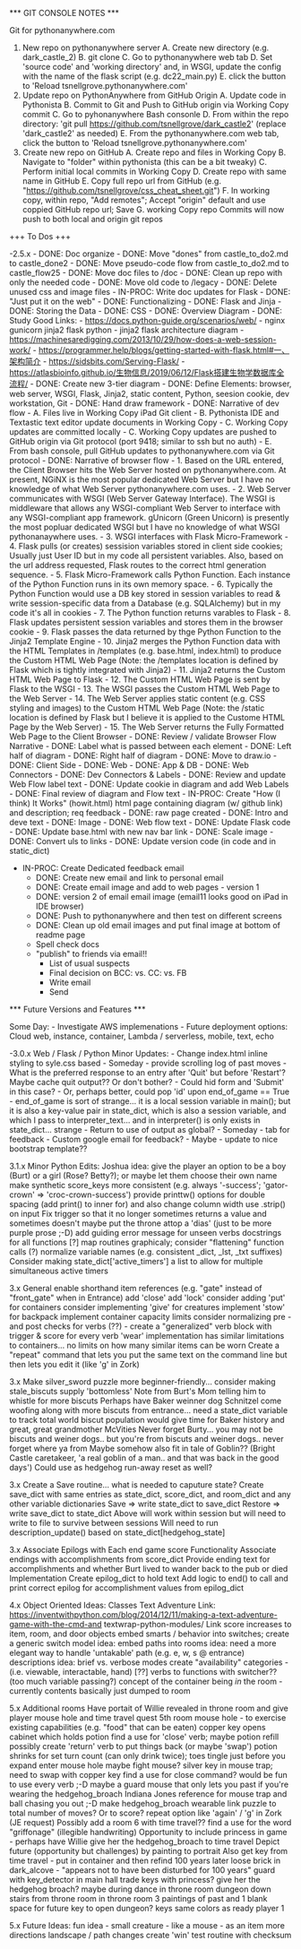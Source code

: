 *** GIT CONSOLE NOTES ***
			
Git for pythonanywhere.com
1) New repo on pythonanywhere server
	A. Create new directory (e.g. dark_castle_2)
	B. git clone <repo> <directory>
	C. Go to pythonanywhere web tab
	D. Set 'source code' and 'working directory' and, in WSGI, update the config with the name of the flask script (e.g. dc22_main.py)
	E. click the button to 'Reload tsnellgrove.pythonanywhere.com'
2) Update repo on PythonAnywhere from GitHub Origin
	A. Update code in Pythonista
	B. Commit to Git and Push to GitHub origin via Working Copy commit
	C. Go to pyhonanywhere Bash consonle
	D. From within the repo directory: 'git pull https://github.com/tsnellgrove/dark_castle2' (replace 'dark_castle2' as needed)
	E. From the pythonanywhere.com web tab, click the button to 'Reload tsnellgrove.pythonanywhere.com'
3) Create new repo on GitHub
	A. Create repo and files in Working Copy
	B. Navigate to "folder" within pythonista (this can be a bit tweaky)
	C. Perform initial local commits in Working Copy
	D. Create repo with same name in GitHub
	E. Copy full repo url from GitHub (e.g. "https://github.com/tsnellgrove/css_cheat_sheet.git")
	F. In working copy, within repo, "Add remotes"; Accept "origin" default and use coppied GitHub repo url; Save
	G. working Copy repo Commits will now push to both local and origin git repos


+++ To Dos +++

-2.5.x
	- DONE: Doc organize
		- DONE: Move "dones" from castle_to_do2.md to castle_done2
		- DONE: Move pseudo-code flow from castle_to_do2.md to castle_flow25
		- DONE: Move doc files to /doc
	- DONE: Clean up repo with only the needed code
		- DONE: Move old code to /legacy
		- DONE: Delete unused css and image files
	- IN-PROC: Write doc updates for Flask
		- DONE: "Just put it on the web"
		- DONE: Functionalizing
		- DONE: Flask and Jinja
		- DONE: Storing the Data
		- DONE: CSS
		- DONE: Overview Diagram
			- DONE: Study Good Links:
				- https://docs.python-guide.org/scenarios/web/
				- nginx gunicorn jinja2 flask python
				- jinja2 flask architecture diagram
				- https://machinesaredigging.com/2013/10/29/how-does-a-web-session-work/
				- https://programmer.help/blogs/getting-started-with-flask.html#一、架构简介
				- https://sidsbits.com/Serving-Flask/
				- https://atlasbioinfo.github.io/生物信息/2019/06/12/Flask搭建生物学数据库全流程/
			- DONE: Create new 3-tier diagram
				- DONE: Define Elements: browser, web server, WSGI, Flask, Jinja2, static content, Python, seesion cookie, dev workstation, Git
				- DONE: Hand draw framework
				- DONE: Narrative of dev flow
					- A. Files live in Working Copy iPad Git client
					- B. Pythonista IDE and Textastic text editor update documents in Working Copy
					- C. Working Copy updates are committed locally 
					- C. Working Copy updates are pushed to GitHub origin via Git protocol (port 9418; similar to ssh but no auth)
					- E. From bash console, pull GitHub updates to pythonanywhere.com via Git protocol 
				- DONE: Narrative of browser flow
					- 1. Based on the URL entered, the Client Browser hits the Web Server hosted on pythonanywhere.com. At present, NGiNX is the most popular dedicated Web Server but I have no knowledge of what Web Server pythonanywhere.com uses.
					- 2. Web Server communicates with WSGI (Web Server Gateway Interface). The WSGI is middleware that allows any WSGI-compliant Web Server to interface with any WSGI-compliant app framework. gUnicorn (Green Unicorn) is presently the most popluar dedicated WSGI but I have no knowledge of what WSGI pythonanaywhere uses.
					- 3. WSGI interfaces with Flask Micro-Framework
					- 4. Flask pulls (or creates) sessision variables stored in client side cookies; Usually just User ID but in my code all persistent variables. Also, based on the url address requested, Flask routes to the correct html generation sequence.
					- 5. Flask Micro-Framework calls Python Function. Each instance of the Python Function runs in its own memory space.
					- 6. Typically the Python Function would use a DB key stored in session variables to read & write session-specific data from a Database (e.g. SQLAlchemy) but in my code it's all in cookies
					- 7. The Python function returns varables to Flask
					- 8. Flask updates persistent session variables and stores them in the browser cookie 
					- 9. Flask passes the data returned by thge Python Function to the Jinja2 Template Engine
					- 10. Jinja2 merges the Python Function data with the HTML Templates in /templates (e.g. base.html, index.html) to produce the Custom HTML Web Page (Note: the /templates location is defined by Flask which is tightly integrated with Jinja2)
					- 11. Jinja2 returns the Custom HTML Web Page to Flask
					- 12. The Custom HTML Web Page is sent by Flask to the WSGI 
					- 13. The WSGI passes the Custom HTML Web Page to the Web Server
					- 14. The Web Server applies static content (e.g. CSS styling and images) to the Custom HTML Web Page (Note: the /static location is defined by Flask but I believe it is applied to the Custome HTML Page by the Web Server)
					- 15. The Web Server returns the Fully Formatted Web Page to the Client Browser
				- DONE: Review / validate Browser Flow Narrative
				- DONE: Label what is passed between each element
					- DONE: Left half of diagram
					- DONE: Right half of diagram
				- DONE: Move to draw.io
					- DONE: Client Side
					- DONE: Web
					- DONE: App & DB
					- DONE: Web Connectors
					- DONE: Dev Connectors & Labels
					- DONE: Review and update Web Flow label text
					- DONE: Update cookie in diagram and add Web Labels
				- DONE: Final review of diagram and Flow text
				- IN-PROC: Create "How (I think) It Works" (howit.html) html page containing diagram (w/ github link) and description; req feedback
					- DONE: raw page created
					- DONE: Intro and deve text
					- DONE: Image
					- DONE: Web flow text
					- DONE: Update Flask code
					- DONE: Update base.html with new nav bar link
					- DONE: Scale image
					- DONE: Convert uls to links
	- DONE: Update version code (in code and in static_dict)
  - IN-PROC: Create Dedicated feedback email
  	- DONE: Create new email and link to personal email
  	- DONE: Create email image and add to web pages - version 1
  	- DONE: version 2 of email email image (email11 looks good on iPad in IDE browser)
  	- DONE: Push to pythonanywhere and then test on different screens
  	- DONE: Clean up old email images and put final image at bottom of readme page
	- Spell check docs
	- "publish" to friends via email!!
		- List of usual suspects
		- Final decision on BCC: vs. CC: vs. FB
		- Write email
		- Send


*** Future Versions and Features ***

Some Day:
	- Investigate AWS implemenations
	- Future deployment options: Cloud web, instance, container, Lambda / serverless, mobile, text, echo

-3.0.x Web / Flask / Python Minor Updates:
	- Change index.html inline styling to syle.css based
	- Someday - provide scrolling log of past moves	
	- What is the preferred response to an entry after 'Quit' but before 'Restart'? Maybe cache quit output?? Or don't bother?
		- Could hid form and 'Submit' in this case?
		- Or, perhaps better, could pop 'id' upon end_of_game == True
	- end_of_game is sort of strange... it is a local session variable in main(); but it is also a key-value pair in state_dict, which is also a session variable, and which I pass to interpreter_text... and in interpreter() is only exists in state_dict... strange
	- Return to use of output as global?
	- Someday - tab for feedback
	- Custom google email for feedback?
	- Maybe - update to nice bootstrap template??


3.1.x Minor Python Edits:
	Joshua idea: give the player an option to be a boy (Burt) or a girl (Rose? Betty?); or maybe let them choose their own name
	make synthetic score_keys more consistent (e.g. always '-success'; 'gator-crown' => 'croc-crown-success')
	provide printtw() options for double spacing (add print() to inner for) and also change column width
	use .strip() on input
	Fix trigger so that it no longer sometimes returns a value and sometimes doesn't
	maybe put the throne attop a 'dias' (just to be more purple prose ;-D)
	add guiding error message for unseen verbs
	docstrings for all functions [?]
	map routines graphicaly; consider "flattening" function calls (?)
	normalize variable names (e.g. consistent _dict, _lst, _txt suffixes)
	Consider making state_dict['active_timers'] a list to allow for multiple simultaneous active timers

3.x General
  enable shorthand item references (e.g. "gate" instead of "front_gate" when in Entrance)
	add 'close' 
	add 'lock'
	consider adding 'put' for containers
	consider implementing 'give' for creatures
	implement 'stow' for backpack
	implement container capacity limits
	consider normalizing pre - and post checks for verbs (??)
		- create a "generalized" verb block with trigger & score for every verb
	'wear' implementation has similar limitations to containers... no limits on how many similar items can be worn
	Create a "repeat" command that lets you put the same text on the command line but then lets you edit it (like 'g' in Zork)

3.x Make silver_sword puzzle more beginner-friendly... consider making stale_biscuts supply 'bottomless'
	Note from Burt's Mom telling him to whistle for more biscuts
	Perhaps have Baker weinner dog Schnitzel come woofing along with more biscuts from entrance... 
	need a state_dict variable to track total world biscut population
	would give time for Baker history and great, great grandmother McVities 
	Never forget Burty... you may not be biscuts and weiner dogs.. but you're from biscuts and weiner dogs.. never forget where ya from
	Maybe somehow also fit in tale of Goblin?? (Bright Castle caretakeer, 'a real goblin of a man.. and that was back in the good days')
	Could use as hedgehog run-away reset as well?

3.x Create a Save routine... what is needed to caputure state?
	Create save_dict with same entries as state_dict, score_dict, and room_dict and any other variable dictionaries
	Save => write state_dict to save_dict
	Restore => write save_dict to state_dict
	Above will work within session but will need to write to file to survive between sessions
	Will need to run description_update() based on state_dict[hedgehog_state] 

3.x Associate Epilogs with Each end game score
	Functionality
		Associate endings with accomplishments from score_dict 
		Provide ending text for accomplishments and whether Burt lived to wander back to the pub or died
	Implementation
		Create epilog_dict to hold text
		Add logic to end() to call and print correct epilog for accomplishment values from epilog_dict


4.x Object Oriented Ideas:
	Classes
	Text Adventure Link: https://inventwithpython.com/blog/2014/12/11/making-a-text-adventure-game-with-the-cmd-and textwrap-python-modules/
	Link score increases to item, room, and door objects
	embed smarts / behavior into switches; create a generic switch model
	idea: embed paths into rooms
	idea: need a more elegant way to handle 'untakable' path (e.g. e, w, s @ entrance) descriptions 
	idea: brief vs. verbose modes
	create "availability" categories - (i.e. viewable, interactable, hand) [??]
	verbs to functions with switcher?? (too much variable passing?)
	concept of the container being _in_ the room - currently contents basically just dumped to room

5.x Additional rooms
	Have portait of Willie revealed in throne room and give player mouse hole and time travel quest
	5th room
		mouse hole - to exercise existing capabilities (e.g. "food" that can be eaten)
		copper key opens cabinet which holds potion
		find a use for 'close' verb; maybe potion refill
		possibly create 'return' verb to put things back (or maybe 'swap')
		potion shrinks for set turn count (can only drink twice); toes tingle just before you expand
		enter mouse hole
		maybe fight mouse?
		silver key in mouse trap; need to swap with copper key
		find a use for close command?
		would be fun to use every verb ;-D
		maybe a guard mouse that only lets you past if you're wearing the hedgehog_broach
		Indiana Jones reference for mouse trap and ball chasing you out ;-D
		make hedgehog_broach wearable
		link puzzle to total number of moves? Or to score?
		repeat option like 'again' / 'g' in Zork (JE request)
	Possibly add a room 6 with time travel??
		find a use for the word "griffonage" (illegible handwriting)
		Opportunity to include princess in game - perhaps have Willie give her the hedgehog_broach to time travel
		Depict future (opportunity but challenges) by painting to portrait
		Also get key from time travel - put in container and then refind 100 years later
		loose brick in dark_alcove - "appears not to have been disturbed for 100 years"
		guard with key_detector in main hall
		trade keys with princess? give her the hedgehog broach? maybe during dance in throne room
		dungeon down stairs from throne room
		in throne room 3 paintings of past and 1 blank space for future
		key to open dungeon?
		keys same colors as ready player 1

5.x Future Ideas:
	fun idea - small creature - like a mouse - as an item
	more directions
	landscape / path changes
	create 'win' test routine with checksum



